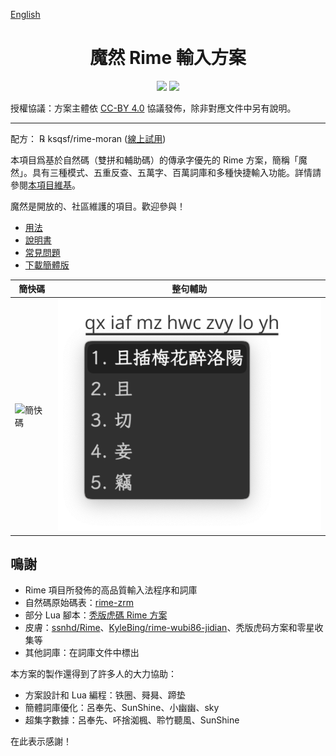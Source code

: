 [English](README-en.md)

<h1 align="center">魔然 Rime 輸入方案</h1>

<p align="center">
<a href="https://github.com/ksqsf/rime-moran/issues"><img src="https://img.shields.io/badge/%E6%AD%A1%E8%BF%8E-%E5%8F%83%E8%88%87%E8%B2%A2%E7%8D%BB-1dd3b0?style=for-the-badge&logo=github"/></a>
<a href="https://my-rime.vercel.app/?plum=ksqsf/rime-moran:moran,moran_sentence,moran_fixed"><img src="https://img.shields.io/badge/MyRIME-線上試用-1dd3b0?style=for-the-badge&logo=github"/></a>
</p>

授權協議：方案主體依 [CC-BY 4.0](http://creativecommons.org/licenses/by/4.0/) 協議發佈，除非對應文件中另有說明。

---

配方： ℞ ksqsf/rime-moran ([線上試用](https://my-rime.vercel.app/?plum=ksqsf/rime-moran:moran,moran_sentence,moran_fixed))

本項目爲基於自然碼（雙拼和輔助碼）的傳承字優先的 Rime 方案，簡稱「魔然」。具有三種模式、五重反查、五萬字、百萬詞庫和多種快捷輸入功能。詳情請參閱[本項目維基](https://github.com/ksqsf/rime-moran/wiki)。

魔然是開放的、社區維護的項目。歡迎參與！

- [用法](https://github.com/ksqsf/rime-moran/wiki/%E6%95%99%E7%A8%8B#%E5%85%B6%E4%B8%89%E6%9B%B0%E5%96%AE%E5%AD%97%E8%BC%B8%E5%85%A5%E6%96%B9%E5%BC%8F)
- [說明書](https://github.com/ksqsf/rime-moran/wiki)
- [常見問題](https://github.com/ksqsf/rime-moran/wiki/%E5%B8%B8%E8%A6%8B%E5%95%8F%E9%A1%8C)
- [下載簡體版](https://github.com/ksqsf/rime-moran/wiki/%E7%AE%80%E4%BD%93%E7%89%88)

| 簡快碼                              | 整句輔助                                 |
|-------------------------------------|------------------------------------------|
| ![簡快碼](./etc/screenshot-bql.png) | ![整句輔助碼](./etc/screenshot-poem.png) |

## 鳴謝

+ Rime 項目所發佈的高品質輸入法程序和詞庫
+ 自然碼原始碼表：[rime-zrm](https://github.com/bigshans/rime-zrm)
+ 部分 Lua 腳本：[秃版虎碼 Rime 方案](https://tiger-code.com/)
+ 皮膚：[ssnhd/Rime](https://github.com/ssnhd/rime/)、[KyleBing/rime-wubi86-jidian](https://github.com/KyleBing/rime-wubi86-jidian/)、秃版虎码方案和零星收集等
+ 其他詞庫：在詞庫文件中標出

本方案的製作還得到了許多人的大力協助：

- 方案設計和 Lua 編程：铁圈、䑝曻、蹄垫
- 簡體詞庫優化：呂奉先、SunShine、小幽幽、sky
- 超集字數據：呂奉先、吥捨洳楓、聆竹聽風、SunShine

在此表示感謝！

